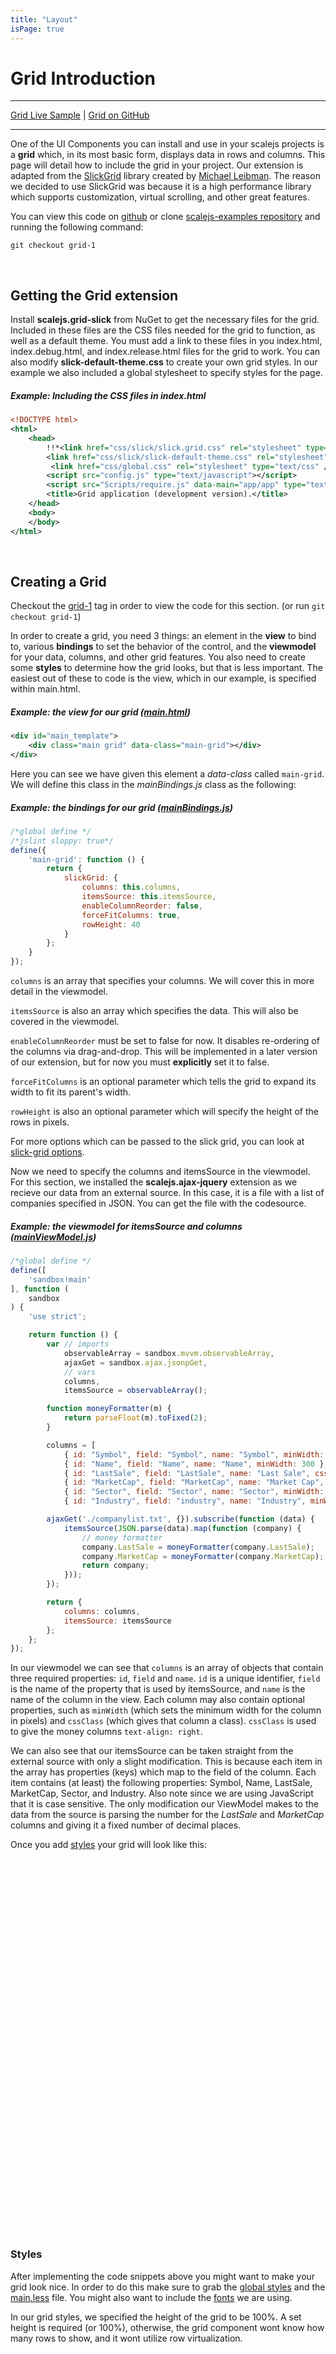 ```yaml
---
title: "Layout"
isPage: true
---
```


<link href="grid/slick/slick.grid.css" rel="stylesheet" type="text/css" />
<link href="grid/slick/slick-default-theme.css" rel="stylesjeet" type="text/css" />
<script src="grid/Grid-1.0.0.min.js" type="text/javascript"></script>

# Grid Introduction


<hr>

[Grid Live Sample](http://scalejs.com/scalejs-examples/Grid/) |
[Grid on GitHub](https://github.com/lisovin/scalejs-examples/tree/master/Grid)

<hr>

One of the UI Components you can install and use in your scalejs projects is a __grid__ which, in its most basic form, displays data in rows and columns.
This page will detail how to include the grid in your project. 
Our extension is adapted from the [SlickGrid](https://github.com/mleibman/SlickGrid) library created by [Michael Leibman](https://github.com/mleibman).
The reason we decided to use SlickGrid was because it is a high performance library which supports customization, virtual scrolling, and other great features.

You can view this code on [github](https://github.com/lisovin/scalejs-examples/tree/grid-1/Grid)
or clone [scalejs-examples repository](https://github.com/lisovin/scalejs-examples) and running the following command:

`git checkout grid-1`

<br>

## Getting the Grid extension

Install __scalejs.grid-slick__ from NuGet to get the necessary files for the grid.
Included in these files are the CSS files needed for the grid to function, as well as a default theme.
You must add a link to these files in you index.html, index.debug.html, and index.release.html files 
for the grid to work. You can also modify __slick-default-theme.css__ to create your own grid styles.
In our example we also included a global stylesheet to specify styles for the page.

##### Example: Including the CSS files in index.html
```xml
<!DOCTYPE html>
<html>
    <head>
        !!*<link href="css/slick/slick.grid.css" rel="stylesheet" type="text/css" />
        <link href="css/slick/slick-default-theme.css" rel="stylesheet" type="text/css"/>
		 <link href="css/global.css" rel="stylesheet" type="text/css" />**!
        <script src="config.js" type="text/javascript"></script>
        <script src="Scripts/require.js" data-main="app/app" type="text/javascript"></script>
        <title>Grid application (development version).</title>
    </head>
    <body>
    </body>
</html>
```

<br>

## Creating a Grid

Checkout the [grid-1](https://github.com/lisovin/scalejs-examples/tree/grid-1) tag in order to view the code for this section. (or run `git checkout grid-1`)

In order to create a grid, you need 3 things: an element in the __view__ to bind to, various __bindings__
to set the behavior of the control, and the __viewmodel__ for your data, columns, and other grid features.
You also need to create some __styles__ to determine how the grid looks, but that is less important.
The easiest out of these to code is the view, which in our example, is specified within main.html.

##### Example: the view for our grid ([main.html](https://github.com/lisovin/scalejs-examples/blob/grid-1/Grid/app/main/views/main.html))
```xml
<div id="main_template">
    <div class="main grid" data-class="main-grid"></div>
</div>
```

Here you can see we have given this element a _data-class_ called `main-grid`. 
We will define this class in the _mainBindings.js_ class as the following:

##### Example: the bindings for our grid ([mainBindings.js](https://github.com/lisovin/scalejs-examples/blob/grid-1/Grid/app/main/bindings/mainBindings.js))
```javascript
/*global define */
/*jslint sloppy: true*/
define({
    'main-grid': function () {
        return {
            slickGrid: {
                columns: this.columns,
                itemsSource: this.itemsSource,
                enableColumnReorder: false,
                forceFitColumns: true,
                rowHeight: 40
            }
        };
    }
});
```

`columns` is an array that specifies your columns. We will cover this in more detail in the viewmodel.

`itemsSource` is also an array which specifies the data. This will also be covered in the viewmodel.

`enableColumnReorder` must be set to false for now. It disables re-ordering of the columns via drag-and-drop.
This will be implemented in a later version of our extension, but for now you must __explicitly__ set it to false.

`forceFitColumns` is an optional parameter which tells the grid to expand its width to fit its parent's width.

`rowHeight` is also an optional parameter which will specify the height of the rows in pixels.

For more options which can be passed to the slick grid, you can look at [slick-grid options](https://github.com/mleibman/SlickGrid/wiki/Grid-Options).

Now we need to specify the columns and itemsSource in the viewmodel.
For this section, we installed the __scalejs.ajax-jquery__ extension as we recieve our data from an external source.
In this case, it is a file with a list of companies specified in JSON. You can get the file with the codesource.

##### Example: the viewmodel for itemsSource and columns ([mainViewModel.js](https://github.com/lisovin/scalejs-examples/blob/grid-1/Grid/app/main/viewmodels/mainViewModel.js))
```javascript
/*global define */
define([
    'sandbox!main'
], function (
    sandbox
) {
    'use strict';

    return function () {
        var // imports
            observableArray = sandbox.mvvm.observableArray,
            ajaxGet = sandbox.ajax.jsonpGet,
            // vars
            columns,
            itemsSource = observableArray();

        function moneyFormatter(m) {
            return parseFloat(m).toFixed(2);
        }

        columns = [
            { id: "Symbol", field: "Symbol", name: "Symbol", minWidth: 75 },
            { id: "Name", field: "Name", name: "Name", minWidth: 300 },
            { id: "LastSale", field: "LastSale", name: "Last Sale", cssClass: "money", minWidth: 100 },
            { id: "MarketCap", field: "MarketCap", name: "Market Cap", cssClass: "money", minWidth: 150 },
            { id: "Sector", field: "Sector", name: "Sector", minWidth: 150 },
            { id: "Industry", field: "industry", name: "Industry", minWidth: 350}];

        ajaxGet('./companylist.txt', {}).subscribe(function (data) {
            itemsSource(JSON.parse(data).map(function (company) {
                // money formatter
                company.LastSale = moneyFormatter(company.LastSale);
                company.MarketCap = moneyFormatter(company.MarketCap);
                return company;
            }));
        });

        return {
            columns: columns,
            itemsSource: itemsSource
        };
    };
});
```

In our viewmodel we can see that `columns` is an array of objects that contain three required properties: `id`, `field` and `name`.
`id` is a unique identifier, `field` is the name of the property that is used by itemsSource,
and `name` is the name of the column in the view. 
Each column may also contain optional properties, such as `minWidth` (which sets the minimum width for the column in pixels)
and `cssClass` (which gives that column a class). `cssClass` is used to give the money columns `text-align: right`. 

We can also see that our itemsSource can be taken straight from the external source with only a slight modification.
This is because each item in the array has properties (keys) which map to the field of the column. 
Each item contains (at least) the following properties: Symbol, Name, LastSale, MarketCap, Sector, and Industry.
Also note since we are using JavaScript that it is case sensitive. The only modification our ViewModel makes to the data from the source
is parsing the number for the _LastSale_ and _MarketCap_ columns and giving it a fixed number of decimal places.

Once you add [styles](./grid1.html#styles) your grid will look like this:

<div id="grid1" style="width:100%;height:600px"></div>

### Styles

After implementing the code snippets above you might want to make your grid look nice.
In order to do this make sure to grab the [global styles](https://github.com/lisovin/scalejs-examples/blob/grid-1/Grid/css/global.css)
and the [main.less](https://github.com/lisovin/scalejs-examples/blob/grid-1/Grid/app/main/styles/main.less) file. 
You might also want to include the [fonts](https://github.com/lisovin/scalejs-examples/tree/grid-1/Grid/fonts) we are using.

In our grid styles, we specified the height of the grid to be 100%. 
A set height is required (or 100%), otherwise, the grid component wont know how many rows to show, and it wont utilize row virtualization.


